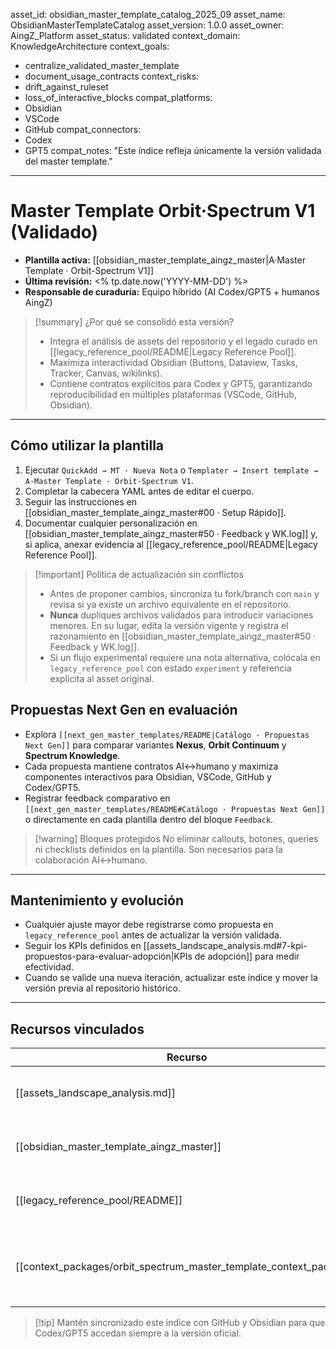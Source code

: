 asset_id: obsidian_master_template_catalog_2025_09
asset_name: ObsidianMasterTemplateCatalog
asset_version: 1.0.0
asset_owner: AingZ_Platform
asset_status: validated
context_domain: KnowledgeArchitecture
context_goals:
  - centralize_validated_master_template
  - document_usage_contracts
context_risks:
  - drift_against_ruleset
  - loss_of_interactive_blocks
compat_platforms:
  - Obsidian
  - VSCode
  - GitHub
compat_connectors:
  - Codex
  - GPT5
compat_notes: "Este índice refleja únicamente la versión validada del master template."
---

# Master Template Orbit·Spectrum V1 (Validado)

- **Plantilla activa:** [[obsidian_master_template_aingz_master|A·Master Template · Orbit-Spectrum V1]]
- **Última revisión:** <% tp.date.now('YYYY-MM-DD') %>
- **Responsable de curaduría:** Equipo híbrido (AI Codex/GPT5 + humanos AingZ)

> [!summary] ¿Por qué se consolidó esta versión?
> - Integra el análisis de assets del repositorio y el legado curado en [[legacy_reference_pool/README|Legacy Reference Pool]].
> - Maximiza interactividad Obsidian (Buttons, Dataview, Tasks, Tracker, Canvas, wikilinks).
> - Contiene contratos explícitos para Codex y GPT5, garantizando reproducibilidad en múltiples plataformas (VSCode, GitHub, Obsidian).

---

## Cómo utilizar la plantilla

1. Ejecutar `QuickAdd → MT · Nueva Nota` o `Templater → Insert template → A·Master Template · Orbit-Spectrum V1`.
2. Completar la cabecera YAML antes de editar el cuerpo.
3. Seguir las instrucciones en [[obsidian_master_template_aingz_master#00 · Setup Rápido]].
4. Documentar cualquier personalización en [[obsidian_master_template_aingz_master#50 · Feedback y WK.log]] y, si aplica, anexar evidencia al [[legacy_reference_pool/README|Legacy Reference Pool]].

> [!important] Política de actualización sin conflictos
> - Antes de proponer cambios, sincroniza tu fork/branch con `main` y revisa si ya existe un archivo equivalente en el repositorio.
> - **Nunca** dupliques archivos validados para introducir variaciones menores. En su lugar, edita la versión vigente y registra el razonamiento en [[obsidian_master_template_aingz_master#50 · Feedback y WK.log]].
> - Si un flujo experimental requiere una nota alternativa, colócala en `legacy_reference_pool` con estado `experiment` y referencia explícita al asset original.

## Propuestas Next Gen en evaluación

- Explora `[[next_gen_master_templates/README|Catálogo · Propuestas Next Gen]]` para comparar variantes **Nexus**, **Orbit Continuum** y **Spectrum Knowledge**.
- Cada propuesta mantiene contratos AI↔humano y maximiza componentes interactivos para Obsidian, VSCode, GitHub y Codex/GPT5.
- Registrar feedback comparativo en `[[next_gen_master_templates/README#Catálogo · Propuestas Next Gen]]` o directamente en cada plantilla dentro del bloque `Feedback`.

> [!warning] Bloques protegidos
> No eliminar callouts, botones, queries ni checklists definidos en la plantilla. Son necesarios para la colaboración AI↔humano.

---

## Mantenimiento y evolución

- Cualquier ajuste mayor debe registrarse como propuesta en `legacy_reference_pool` antes de actualizar la versión validada.
- Seguir los KPIs definidos en [[assets_landscape_analysis.md#7-kpi-propuestos-para-evaluar-adopción|KPIs de adopción]] para medir efectividad.
- Cuando se valide una nueva iteración, actualizar este índice y mover la versión previa al repositorio histórico.

---

## Recursos vinculados

| Recurso | Descripción | Uso |
| ------- | ----------- | --- |
| [[assets_landscape_analysis.md]] | Análisis integral de assets Markdown | Identificar requisitos y KPIs.
| [[obsidian_master_template_aingz_master]] | Plantilla validada | Base obligatoria para nuevas notas.
| [[legacy_reference_pool/README]] | Referencias históricas | Consultar experimentos y reglas previas.
| [[context_packages/orbit_spectrum_master_template_context_pack_v1]] | Context pack operativo Orbit·Spectrum | Punto de partida para nuevas sesiones sin historial previo.

> [!tip] Mantén sincronizado este índice con GitHub y Obsidian para que Codex/GPT5 accedan siempre a la versión oficial.
